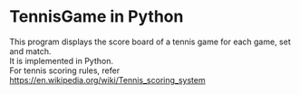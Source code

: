 # TennisGame in Python

This program displays the score board of a tennis game for each game, set and match. <br>
It is implemented in Python. <br>
For tennis scoring rules, refer https://en.wikipedia.org/wiki/Tennis_scoring_system
